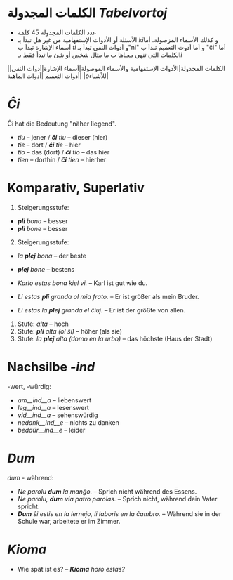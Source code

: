 # الكلمات المجدولة *Tabelvortoj*
- عدد الكلمات المجدولة 45 كلمة
- الأسئلة أو الأدوات الإستفهامية من غير هل تبدأ بـ *ki*و كذلك الأسماء المزصولة. أما أسماء الإشارة تبدأ ب *ti* و أدوات النفى تبدأ بـ"ni" و أما أدوت التعميم تبدأ ب "ĉi"  أما الكلمات التي تنهي معناها ب ما مثال شخص أو شئ ما تبدأ فقط بـ*i*


|الكلمات المجدولة|الأدوات الإستفهامية والأسماء الموصولة|أسماء الإشارة|أدوات النفى| أدوات التعميم |أدوات الماهية|
|*o*للأشياء|
# *Ĉi*

Ĉi hat die Bedeutung "näher liegend".

- *tiu* – jener      / *__ĉi__ tiu* – dieser (hier)
- *tie* – dort       / *__ĉi__ tie* – hier
- *tio* – das (dort) / *__ĉi__ tio* – das hier
- *tien* – dorthin   / *__ĉi__ tien* – hierher
 

# Komparativ, Superlativ

1. Steigerungsstufe:	

  - *__pli__ bona* – besser
  - *__pli__ bone* – besser

2. Steigerungsstufe:	

  - *la __plej__ bona* – der beste
  - *__plej__ bone* – bestens


- *Karlo estas bona kiel vi.* – Karl ist gut wie du.
- *Li estas __pli__ granda ol mia frato.* – Er ist größer als mein Bruder.
- *Li estas la __plej__ granda el ĉiuj.* – Er ist der größte von allen.


1. Stufe:	*alta* – hoch
2. Stufe:	*__pli__ alta (ol ŝi)* – höher (als sie)
3. Stufe:	*la __plej__ alta (domo en la urbo)* – das höchste (Haus der Stadt)
 

# Nachsilbe *-ind*

-wert, -würdig:

- *am__ind__a* – liebenswert
- *leg__ind__a* – lesenswert
- *vid__ind__a* – sehenswürdig
- *nedank__ind__e* – nichts zu danken
- *bedaŭr__ind__e* – leider


# *Dum* 

*dum* - während:

- *Ne parolu __dum__ la manĝo.* – Sprich nicht während des Essens.
- *Ne parolu, __dum__ via patro parolas.* – Sprich nicht, während dein Vater spricht.
- *__Dum__ ŝi estis en la lernejo, li laboris en la ĉambro.* – Während sie in der Schule war, arbeitete er im Zimmer.

 
# *Kioma*

- Wie spät ist es? – *__Kioma__ horo estas?*

 
